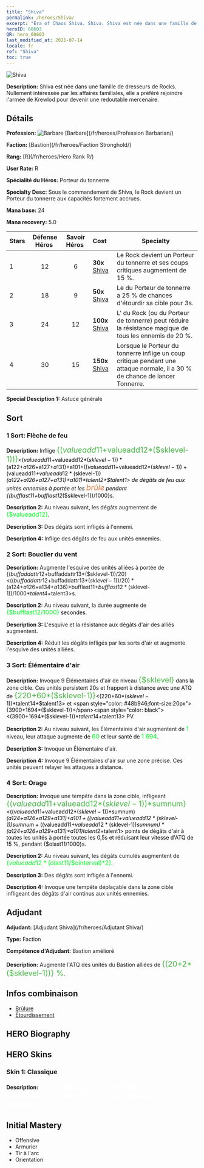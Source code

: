 ```yaml
---
title: "Shiva"
permalink: /heroes/Shiva/
excerpt: "Era of Chaos Shiva. Shiva. Shiva est née dans une famille de dresseurs de Rocks. Nullement intéressée par les affaires familiales, elle a préféré rejoindre l'armée de Krewlod pour devenir une redoutable mercenaire."
heroID: 60603
QR: hero_60603
last_modified_at: 2021-07-14
locale: fr
ref: "Shiva"
toc: true
---
```

  ![Shiva](/images/h/h_Shiwa.jpg)

 **Description:** Shiva est née dans une famille de dresseurs de Rocks. Nullement intéressée par les affaires familiales, elle a préféré rejoindre l'armée de Krewlod pour devenir une redoutable mercenaire.
## Détails
 **Profession:** ![Barbare](/images/h/h_prof_7.png)  [Barbare](/fr/heroes/Profession Barbarian/)

 **Faction:** [Bastion](/fr/heroes/Faction Stronghold/)

 **Rang:** [R](/fr/heroes/Hero Rank R/)

 **User Rate:** R

 **Spécialité du Héros:** Porteur du tonnerre

 **Specialty Desc:** Sous le commandement de Shiva, le Rock devient un Porteur du tonnerre aux capacités fortement accrues.

 **Mana base:** 24

 **Mana recovery:** 5.0


  | Stars | Défense Héros  | Savoir Héros  | Cost |     Specialty     |
  |---------|:---------------:|:---------------:|:--|--------------------|
  |    1    | 12 | 6 | **30x** [Shiva](/ItemsFR/her_376/) | Le Rock devient un Porteur du tonnerre et ses coups critiques augmentent de 15 %. |
  |    2    | 18 | 9 | **50x** [Shiva](/ItemsFR/her_376/) | Le <Tonnerre> du Porteur de tonnerre a 25 % de chances d'étourdir sa cible pour 3s. |
  |    3    | 24 | 12 | **100x** [Shiva](/ItemsFR/her_376/) | L'<Ouragan protecteur> du Rock (ou du Porteur de tonnerre) peut réduire la résistance magique de tous les ennemis de 20 %. |
  |    4    | 30 | 15 | **150x** [Shiva](/ItemsFR/her_376/) | Lorsque le Porteur du tonnerre inflige un coup critique pendant une attaque normale, il a 30 % de chance de lancer Tonnerre. |

 **Special Desciption 1:** Astuce générale

## Sort
### 1 Sort: Flèche de feu
 **Description:** Inflige <span style="color: #48b946;font-size:20px">{($valueadd11+$valueadd12*($sklevel-1))}</span><span style="color: black"><($valueadd11+$valueadd12*($sklevel-1))*($a122+$a126+$a127+$a131)+$a101+(($valueadd11+$valueadd12*($sklevel-1))+($valueadd11+$valueadd12*($sklevel-1))*($a122+$a126+$a127+$a131)+$a101)*$talent2+$talent1> de dégâts de feu aux unités ennemies à portée et les <span style="color: #e07c44;font-size:20px">brûle</span><span style="color: black"> pendant {($bufflast11+$bufflast12*($sklevel-1))/1000}s.

 **Description 2:** Au niveau suivant, les dégâts augmentent de <span style="color: #00ff22;font-size:16px">{$valueadd12}</span><span style="color: black">.

 **Description 3:** Des dégâts sont infligés à l'ennemi.

 **Description 4:** Inflige des dégâts de feu aux unités ennemies.

### 2 Sort: Bouclier du vent
 **Description:** Augmente l'esquive des unités alliées à portée de {($buffaddattr12+$buffaddattr13*($sklevel-1))/20}<(($buffaddattr12+$buffaddattr13*($sklevel-1))/20)*($a124+$a126+$a134+$a136)> % et les immunise contre les sorts d'air pendant <span style="color: #48b946;font-size:20px">{($bufflast11+$bufflast12*($sklevel-1))/1000}</span><span style="color: black"><($bufflast11+$bufflast12*($sklevel-1))/1000*$talent4+$talent3>s.

 **Description 2:** Au niveau suivant, la durée augmente de <span style="color: #00ff22;font-size:16px">{$bufflast12/1000}</span><span style="color: black"> secondes.

 **Description 3:** L'esquive et la résistance aux dégâts d'air des alliés augmentent.

 **Description 4:** Réduit les dégâts infligés par les sorts d'air et augmente l'esquive des unités alliées.

### 3 Sort: Élémentaire d'air
 **Description:** Invoque 9 Élémentaires d'air de niveau <span style="color: #48b946;font-size:20px">{$sklevel}</span><span style="color: black"> dans la zone cible. Ces unités persistent 20s et frappent à distance avec une ATQ de <span style="color: #48b946;font-size:20px">{220+60*($sklevel-1)}</span><span style="color: black"><(220+60*($sklevel-1))*$talent14+$talent13> et <span style="color: #48b946;font-size:20px">{3900+1694*($sklevel-1)}</span><span style="color: black"><(3900+1694*($sklevel-1))*$talent14+$talent13> PV.

 **Description 2:** Au niveau suivant, les Élémentaires d'air augmentent de <span style="color: #00ff22;font-size:16px">1</span><span style="color: black"> niveau, leur attaque augmente de <span style="color: #00ff22;font-size:16px">60</span><span style="color: black"> et leur santé de <span style="color: #00ff22;font-size:16px">1 694</span><span style="color: black">.

 **Description 3:** Invoque un Élémentaire d'air.

 **Description 4:** Invoque 9 Élémentaires d'air sur une zone précise. Ces unités peuvent relayer les attaques à distance.

### 4 Sort: Orage
 **Description:** Invoque une tempête dans la zone cible, infligeant <span style="color: #48b946;font-size:20px">{($valueadd11+$valueadd12*($sklevel-1))*$sumnum}</span><span style="color: black"><(($valueadd11+$valueadd12*($sklevel-1))*$sumnum)*($a124+$a126+$a129+$a131)+$a101+(($valueadd11+$valueadd12*($sklevel-1))*$sumnum+(($valueadd11+$valueadd12*($sklevel-1))*$sumnum)*($a124+$a126+$a129+$a131)+$a101)*$talent2+$talent1> points de dégâts d'air à toutes les unités à portée toutes les 0,5s et réduisant leur vitesse d'ATQ de 15 %, pendant {$olast11/1000}s.

 **Description 2:** Au niveau suivant, les dégâts cumulés augmentent de <span style="color: #00ff22;font-size:16px">{$valueadd12*($olast11/$ointerval)*2}</span><span style="color: black">.

 **Description 3:** Des dégâts sont infligés à l'ennemi.

 **Description 4:** Invoque une tempête déplaçable dans la zone cible infligeant des dégâts d'air continus aux unités ennemies.


## Adjudant

 **Adjudant:**  [Adjudant Shiva](/fr/heroes/Adjutant Shiva/) 

 **Type:**  Faction 

 **Compétence d'Adjudant:**  Bastion amélioré 

 **Description:** Augmente l'ATQ des unités du Bastion alliées de <span style="color: #48b946;font-size:20px">{(20+2*($sklevel-1))} %</span><span style="color: black">.

## Infos combinaison

* [Brûlure](/fr/combination/Brûlure/) 
* [Étourdissement](/fr/combination/Étourdissement/) 

## HERO Biography

## HERO Skins
### Skin 1: **Classique**

 **Description:** <span style="color: #ffffff;font-size:20px">La tempête fait office d'ailes qui me permettent de voler et le ciel est mon terrain de chasse ! </span>



## Initial Mastery
   - Offensive
   - Armurier
   - Tir à l'arc
   - Orientation
